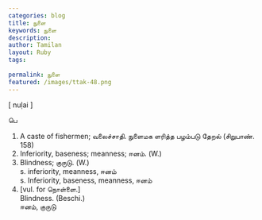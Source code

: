 ```yaml
---
categories: blog
title: நுளை
keywords: நுளை
description: 
author: Tamilan
layout: Ruby
tags: 
 
permalink: நுளை
featured: /images/ttak-48.png
---
```

  
[ nuḷai ]  
  
பெ  
1. A caste of fishermen; வலைச்சாதி. நுளைமக ளரித்த பழம்படு தேறல் (சிறுபாண். 158)  
2. Inferiority, baseness; meanness; ஈனம். (W.)  
2. Blindness; குருடு. (W.)  
s. inferiority, meanness, ஈனம்  
s. Inferiority, baseness, meanness, ஈனம்  
2. [vul. for நொள்ளை.]  
Blindness. (Beschi.)  
ஈனம், குருடு